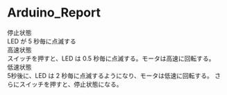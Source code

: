 # Arduino_Report
停止状態  
LED が 5 秒毎に点滅する  
高速状態  
スイッチを押すと、LED は 0.5 秒毎に点滅する。モータは高速に回転する。  
低速状態  
5秒後に、LED は 2 秒毎に点滅するようになり、モータは低速に回転する。 さらにスイッチを押すと、停止状態になる。  
